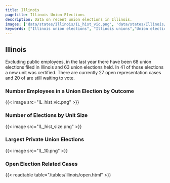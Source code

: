 ```yaml
---
title: Illinois
pagetitle: Illinois Union Elections
description: Data on recent union elections in Illinois.
images: ['data/states/Illinois/IL_hist_vic.png', 'data/states/Illinois/IL_hist_size.png', 'data/states/Illinois/IL_10.png']
keywords: ["Illinois union elections", "Illinois unions","Union elections"]
---
```

##  Illinois

Excluding public employees, in the last year there have been 68 union elections filed in Illinois and 63 union elections held. In 41 of those elections a new unit was certified. There are currently 27 open representation cases and 20 of are still waiting to vote.

### Number Employees in a Union Election by Outcome
{{< image src="IL_hist_vic.png" >}}

### Number of Elections by Unit Size
{{< image src="IL_hist_size.png" >}}

### Largest Private Union Elections
{{< image src="IL_10.png" >}}

### Open Election Related Cases
{{< readtable table="/tables/Illinois/open.html" >}}

